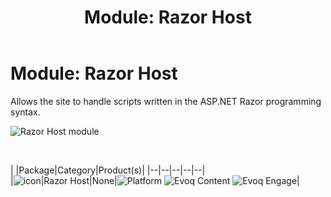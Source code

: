 ﻿---
uid: module-razor-host
locale: en
title: "Module: Razor Host"
dnnversion: 09.02.00
---

# Module: Razor Host

Allows the site to handle scripts written in the ASP.NET Razor programming syntax.

  

![Razor Host module](/images/scr-module-RazorHost.png)

  

 

|  |Package|Category|Product(s)|
|--|--|--|--|--|\
|![icon](/images/ico-module-razorhost.png)|Razor Host|None|![Platform](/images/ico-dnn-platform.png) ![Evoq Content](/images/ico-evoq-content.png) ![Evoq Engage](/images/ico-evoq-engage.png)|
